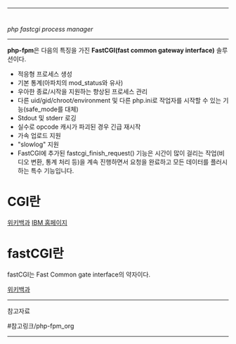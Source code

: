 
---

#

*php fastcgi process manager*

---

**php-fpm**은 다음의 특징을 가진 **FastCGI(fast common gateway interface)** 솔루션이다.

- 적응형 프로세스 생성
- 기본 통계(아파치의 mod_status와 유사)
- 우아한 종료/시작을 지원하는 향상된 프로세스 관리
- 다른 uid/gid/chroot/environment 및 다른 php.ini로 작업자를 시작할 수 있는 기능(safe_mode를 대체)
- Stdout 및 stderr 로깅
- 실수로 opcode 캐시가 파괴된 경우 긴급 재시작
- 가속 업로드 지원
- "slowlog" 지원
- FastCGI에 추가된 fastcgi_finish_request() 기능은 시간이 많이 걸리는 작업(비디오 변환, 통계 처리 등)을 계속 진행하면서 요청을 완료하고 모든 데이터를 플러시하는 특수 기능입니다.

# CGI란

[위키백과](https://ko.wikipedia.org/wiki/%EA%B3%B5%EC%9A%A9_%EA%B2%8C%EC%9D%B4%ED%8A%B8%EC%9B%A8%EC%9D%B4_%EC%9D%B8%ED%84%B0%ED%8E%98%EC%9D%B4%EC%8A%A4)
[IBM 홈페이지](https://www.ibm.com/docs/ko/i/7.5?topic=functionality-cgi)

# fastCGI란

fastCGI는 Fast Common gate interface의 약자이다.

[위키백과](https://ko.wikipedia.org/wiki/FastCGI)

---

참고자료

#참고링크/php-fpm_org 

---
